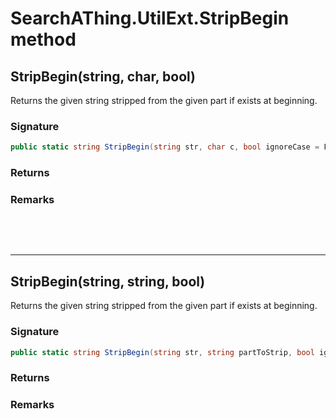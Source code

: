 # SearchAThing.UtilExt.StripBegin method
## StripBegin(string, char, bool)
Returns the given string stripped from the given part if exists at beginning.

### Signature
```csharp
public static string StripBegin(string str, char c, bool ignoreCase = False)
```
### Returns

### Remarks


<p>&nbsp;</p>
<p>&nbsp;</p>
<hr/>

## StripBegin(string, string, bool)
Returns the given string stripped from the given part if exists at beginning.

### Signature
```csharp
public static string StripBegin(string str, string partToStrip, bool ignoreCase = False)
```
### Returns

### Remarks

